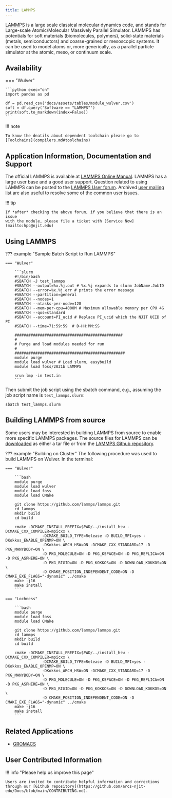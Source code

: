 ```yaml
---
title: LAMMPS
---
```

[LAMMPS](https://lammps.sandia.gov/) is a large scale classical molecular dynamics code, and stands for Large-scale Atomic/Molecular Massively Parallel Simulator.  LAMMPS has potentials for soft materials (biomolecules,
polymers), solid-state materials (metals, semiconductors) and coarse-grained or
mesoscopic systems. It can be used to model atoms or, more generically, as a
parallel particle simulator at the atomic, meso, or continuum scale.

## Availability

=== "Wulver"

    ```python exec="on"
    import pandas as pd
    
    df = pd.read_csv('docs/assets/tables/module_wulver.csv')
    soft = df.query('Software == "LAMMPS"')
    print(soft.to_markdown(index=False))
    ```

!!! note

    To know the deatils about dependent toolchain please go to [Toolchains](compilers.md#toolchains)


## Application Information, Documentation and Support

The official LAMMPS is available at [LAMMPS Online Manual](https://lammps.sandia.gov/doc/Manual.html). LAMMPS has a large user base and a good user support. Question related to using LAMMPS can be posted to the [LAMMPS User forum](https://matsci.org/c/lammps/40). Archived [user mailing list](https://sourceforge.net/p/lammps/mailman/lammps-users/) are also useful to resolve some of the common user issues. 

!!! tip

    If *after* checking the above forum, if you believe that there is an issue
    with the module, please file a ticket with [Service Now](mailto:hpc@njit.edu)


## Using LAMMPS

??? example "Sample Batch Script to Run LAMMPS"
    
    === "Wulver"
    
        ```slurm
        #!/bin/bash
        #SBATCH -J test_lammps
        #SBATCH --output=%x.%j.out # %x.%j expands to slurm JobName.JobID
        #SBATCH --error=%x.%j.err # prints the error message
        #SBATCH --partition=general 
		#SBATCH --nodes=1
        #SBATCH --ntasks-per-node=128
		#SBATCH --mem-per-cpu=4000M # Maximum allowable memory per CPU 4G
		#SBATCH --qos=standard
        #SBATCH --account=PI_ucid # Replace PI_ucid which the NJIT UCID of PI
		#SBATCH --time=71:59:59  # D-HH:MM:SS
    
        ###############################################
        #
        # Purge and load modules needed for run
        #
        ################################################
        module purge
        module load wulver # Load slurm, easybuild
        module load foss/2021b LAMMPS
    
        srun lmp -in test.in
        ```

Then submit the job script using the sbatch command, e.g., assuming the job script name is `test_lammps.slurm`:

```console
sbatch test_lammps.slurm
```

## Building LAMMPS from source

Some users may be interested in building LAMMPS from source to enable more specific LAMMPS packages. 
The source files for LAMMPS can be [downloaded](https://www.lammps.org/download.html) as either a tar file 
or from the [LAMMPS Github repository](https://github.com/lammps/lammps). 

??? example "Building on Cluster"
	The following procedure was used to build LAMMPS on Wulver. 
    In the terminal:
    
    === "Wulver"

        ```bash
        module purge
        module load wulver
        module load foss
        module load CMake
    
        git clone https://github.com/lammps/lammps.git
        cd lammps
        mkdir build
        cd build
    
        cmake -DCMAKE_INSTALL_PREFIX=$PWD/../install_hsw -DCMAKE_CXX_COMPILER=mpicxx \
                    -DCMAKE_BUILD_TYPE=Release -D BUILD_MPI=yes -DKokkos_ENABLE_OPENMP=ON \
                    -DKokkos_ARCH_HSW=ON -DCMAKE_CXX_STANDARD=17 -D PKG_MANYBODY=ON \
                    -D PKG_MOLECULE=ON -D PKG_KSPACE=ON -D PKG_REPLICA=ON -D PKG_ASPHERE=ON \
                    -D PKG_RIGID=ON -D PKG_KOKKOS=ON -D DOWNLOAD_KOKKOS=ON \
                    -D CMAKE_POSITION_INDEPENDENT_CODE=ON -D CMAKE_EXE_FLAGS="-dynamic" ../cmake
        make -j16
        make install
        ```

    === "Lochness"

        ```bash
        module purge
        module load foss
        module load CMake
    
        git clone https://github.com/lammps/lammps.git
        cd lammps
        mkdir build
        cd build
    
        cmake -DCMAKE_INSTALL_PREFIX=$PWD/../install_hsw -DCMAKE_CXX_COMPILER=mpicxx \
                    -DCMAKE_BUILD_TYPE=Release -D BUILD_MPI=yes -DKokkos_ENABLE_OPENMP=ON \
                    -DKokkos_ARCH_HSW=ON -DCMAKE_CXX_STANDARD=17 -D PKG_MANYBODY=ON \
                    -D PKG_MOLECULE=ON -D PKG_KSPACE=ON -D PKG_REPLICA=ON -D PKG_ASPHERE=ON \
                    -D PKG_RIGID=ON -D PKG_KOKKOS=ON -D DOWNLOAD_KOKKOS=ON \
                    -D CMAKE_POSITION_INDEPENDENT_CODE=ON -D CMAKE_EXE_FLAGS="-dynamic" ../cmake
        make -j16
        make install
        ```

## Related Applications

* [GROMACS](gromacs.md)

## User Contributed Information

!!! info "Please help us improve this page"

    Users are invited to contribute helpful information and corrections through our [Github repository](https://github.com/arcs-njit-edu/Docs/blob/main/CONTRIBUTING.md).



